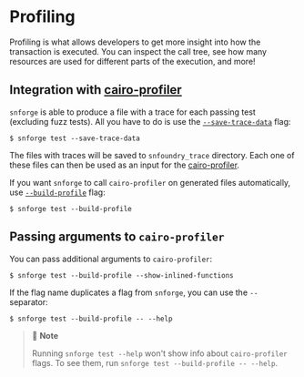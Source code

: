 # Profiling

Profiling is what allows developers to get more insight into how the transaction is executed.
You can inspect the call tree, see how many resources are used for different parts of the execution, and more!

## Integration with [cairo-profiler](https://github.com/software-mansion/cairo-profiler)

`snforge` is able to produce a file with a trace for each passing test (excluding fuzz tests). 
All you have to do is use the [`--save-trace-data`](../appendix/snforge/test.md#--save-trace-data) flag:

```shell
$ snforge test --save-trace-data
```

The files with traces will be saved to `snfoundry_trace` directory. Each one of these files can then be used as an input
for the [cairo-profiler](https://github.com/software-mansion/cairo-profiler).

If you want `snforge` to call `cairo-profiler` on generated files automatically, use [`--build-profile`](../appendix/snforge/test.md#--build-profile) flag:

```shell
$ snforge test --build-profile
``` 

## Passing arguments to `cairo-profiler`

You can pass additional arguments to `cairo-profiler`:

```shell
$ snforge test --build-profile --show-inlined-functions
```

If the flag name duplicates a flag from `snforge`, you can use the `--` separator:

```shell
$ snforge test --build-profile -- --help
```

> 📝 **Note**
>
> Running `snforge test --help` won't show info about `cairo-profiler` flags. To see them, run `snforge test --build-profile -- --help`.